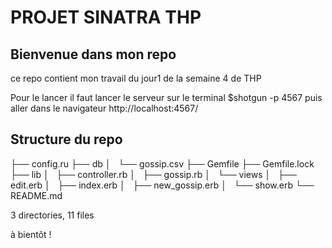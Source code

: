 <h1> PROJET SINATRA THP </h1>


<h2> Bienvenue dans mon repo </h2>


<p> ce repo contient mon travail du jour1 de la semaine 4 de THP </p>

<p> Pour le lancer il faut lancer le serveur sur le terminal $shotgun -p 4567 puis aller dans le navigateur http://localhost:4567/ </p>

<h2> Structure du repo </h2>

 ├── config.ru
├── db
│   └── gossip.csv
├── Gemfile
├── Gemfile.lock
├── lib
│   ├── controller.rb
│   ├── gossip.rb
│   └── views
│       ├── edit.erb
│       ├── index.erb
│       ├── new_gossip.erb
│       └── show.erb
└── README.md

3 directories, 11 files

<p> à bientôt ! </p>
